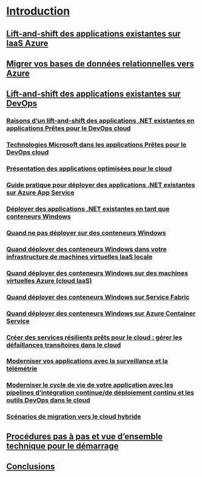 # [Introduction](index.md)
## [Lift-and-shift des applications existantes sur IaaS Azure](lift-and-shift-existing-apps-azure-iaas.md)
## [Migrer vos bases de données relationnelles vers Azure](migrate-your-relational-databases-to-azure.md)
## [Lift-and-shift des applications existantes sur DevOps](./lift-and-shift-existing-apps-devops/index.md)
### [Raisons d’un lift-and-shift des applications .NET existantes en applications Prêtes pour le DevOps cloud](./lift-and-shift-existing-apps-devops/reasons-to-lift-and-shift-existing-net-apps-to-cloud-devops-ready-applications.md)
### [Technologies Microsoft dans les applications Prêtes pour le DevOps cloud](./lift-and-shift-existing-apps-devops/microsoft-technologies-in-cloud-devops-ready-applications.md)
### [Présentation des applications optimisées pour le cloud](./lift-and-shift-existing-apps-devops/what-about-cloud-optimized-applications.md)
### [Guide pratique pour déployer des applications .NET existantes sur Azure App Service](./lift-and-shift-existing-apps-devops/how-to-deploy-existing-net-apps-to-azure-app-service.md)
### [Déployer des applications .NET existantes en tant que conteneurs Windows](./lift-and-shift-existing-apps-devops/deploy-existing-net-apps-as-windows-containers.md)
### [Quand ne pas déployer sur des conteneurs Windows](./lift-and-shift-existing-apps-devops/when-not-to-deploy-to-windows-containers.md)
### [Quand déployer des conteneurs Windows dans votre infrastructure de machines virtuelles IaaS locale](./lift-and-shift-existing-apps-devops/when-to-deploy-windows-containers-in-your-on-premises-iaas-vm-infrastructure.md)
### [Quand déployer des conteneurs Windows sur des machines virtuelles Azure (cloud IaaS)](./lift-and-shift-existing-apps-devops/when-to-deploy-windows-containers-to-azure-vms-iaas-cloud.md)
### [Quand déployer des conteneurs Windows sur Service Fabric](./lift-and-shift-existing-apps-devops/when-to-deploy-windows-containers-to-service-fabric.md)
### [Quand déployer des conteneurs Windows sur Azure Container Service](./lift-and-shift-existing-apps-devops/when-to-deploy-windows-containers-to-azure-container-service-kubernetes.md)
### [Créer des services résilients prêts pour le cloud : gérer les défaillances transitoires dans le cloud](./lift-and-shift-existing-apps-devops/build-resilient-services-ready-for-the-cloud-embrace-transient-failures-in-the-cloud.md)
### [Moderniser vos applications avec la surveillance et la télémétrie](./lift-and-shift-existing-apps-devops/modernize-your-apps-with-monitoring-and-telemetry.md)
### [Moderniser le cycle de vie de votre application avec les pipelines d’intégration continue/de déploiement continu et les outils DevOps dans le cloud](./lift-and-shift-existing-apps-devops/modernize-your-apps-lifecycle-with-ci-cd-pipelines-and-devops-tools-in-the-cloud.md)
### [Scénarios de migration vers le cloud hybride](./lift-and-shift-existing-apps-devops/migrate-to-hybrid-cloud-scenarios.md)
## [Procédures pas à pas et vue d’ensemble technique pour le démarrage](walkthroughs-technical-get-started-overview.md)
## [Conclusions](conclusions.md)
